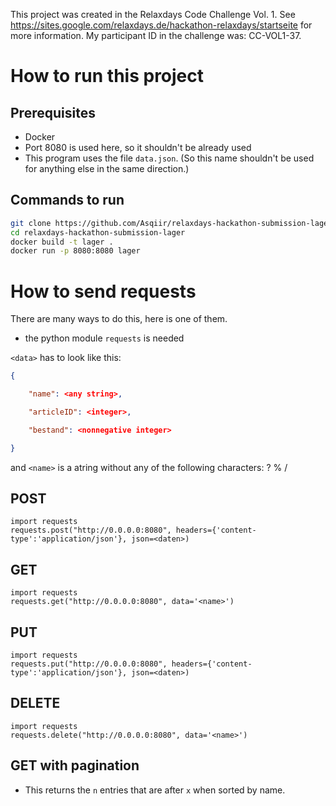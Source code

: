 This project was created in the Relaxdays Code Challenge Vol. 1. See https://sites.google.com/relaxdays.de/hackathon-relaxdays/startseite for more information. My participant ID in the challenge was: CC-VOL1-37.

# How to run this project

## Prerequisites

* Docker
* Port 8080 is used here, so it shouldn't be already used
* This program uses the file `data.json`. (So this name shouldn't be used for anything else in the same direction.)

## Commands to run

```bash
git clone https://github.com/Asqiir/relaxdays-hackathon-submission-lager.git
cd relaxdays-hackathon-submission-lager
docker build -t lager .
docker run -p 8080:8080 lager
```

# How to send requests 

There are many ways to do this, here is one of them.

* the python module `requests` is needed

`<data>` has to look like this:
```json
{

	"name": <any string>,

	"articleID": <integer>,

	"bestand": <nonnegative integer>

}
```

and `<name>` is a atring without any of the following characters: ? % /


## POST
```python3
import requests
requests.post("http://0.0.0.0:8080", headers={'content-type':'application/json'}, json=<daten>)
```
## GET
```python3
import requests
requests.get("http://0.0.0.0:8080", data='<name>')
```
## PUT
```python3
import requests
requests.put("http://0.0.0.0:8080", headers={'content-type':'application/json'}, json=<daten>)
```

## DELETE
```python3
import requests
requests.delete("http://0.0.0.0:8080", data='<name>')
```

## GET with pagination

* This returns the `n` entries that are after `x` when sorted by name.